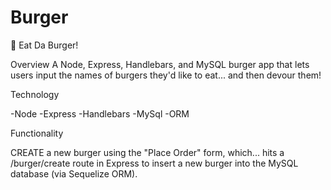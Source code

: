 # Burger
🍔 Eat Da Burger!

Overview
A Node, Express, Handlebars, and MySQL burger app that lets users input the names of burgers they'd like to eat... and then devour them!

Technology

-Node
-Express
-Handlebars
-MySql
-ORM


Functionality

CREATE a new burger using the "Place Order" form, which...
hits a /burger/create route in Express to insert a new burger into the MySQL database (via Sequelize ORM).

